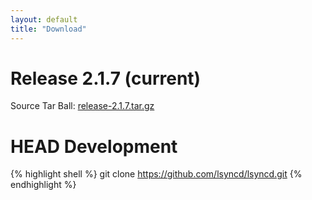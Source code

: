 ```yaml
---
layout: default
title: "Download"
---
```

Release 2.1.7 (current)
=======================
Source Tar Ball: [release-2.1.7.tar.gz](https://github.com/lsyncd/lsyncd/archive/release-2.1.7.tar.gz)

HEAD Development
================
{% highlight shell %}
git clone https://github.com/lsyncd/lsyncd.git
{% endhighlight %}
